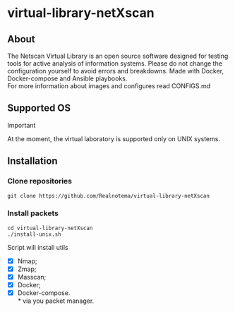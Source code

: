 # virtual-library-netXscan
## About
The Netscan Virtual Library is an open source software designed for testing tools for active analysis of information systems. Please do not change the configuration yourself to avoid errors and breakdowns. Made with Docker, Docker-compose and Ansible playbooks. <br/>
For more information about images and configures read CONFIGS.md
## Supported OS
> [!IMPORTANT]
> At the moment, the virtual laboratory is supported only on UNIX systems.
## Installation
### Clone repositories
```
git clone https://github.com/Realnotema/virtual-library-netXscan
```
### Install packets
```
cd virtual-library-netXscan
./install-unix.sh
```
Script will install utils 
- [X] Nmap;
- [X] Zmap;
- [X] Masscan;
- [X] Docker;
- [X] Docker-compose.
<br/>* via you packet manager.
